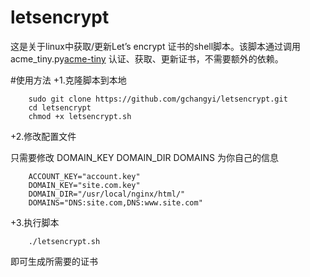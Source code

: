 # letsencrypt
这是关于linux中获取/更新Let’s encrypt 证书的shell脚本。该脚本通过调用acme_tiny.py[acme-tiny](https://github.com/diafygi/acme-tiny) 认证、获取、更新证书，不需要额外的依赖。

#使用方法
+1.克隆脚本到本地  

		sudo git clone https://github.com/gchangyi/letsencrypt.git
		cd letsencrypt
		chmod +x letsencrypt.sh
+2.修改配置文件  

只需要修改 DOMAIN_KEY DOMAIN_DIR DOMAINS 为你自己的信息  

		ACCOUNT_KEY="account.key"
		DOMAIN_KEY="site.com.key"
		DOMAIN_DIR="/usr/local/nginx/html/"
		DOMAINS="DNS:site.com,DNS:www.site.com"
+3.执行脚本  

		./letsencrypt.sh
即可生成所需要的证书
